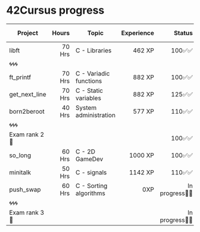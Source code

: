 # 42Cursus progress


| Project          | Hours    | Topic                     | Experience | Status |Project link |
| ---------------- |---------:| ------------------------- | ---------: | ----: | :----: | 
| libft            | 70 Hrs   | C - Libraries             | 462 XP     | 100✅✅ || 
| 🌀🌀🌀            |          |                           |            |        |  |
| ft_printf        | 70 Hrs   | C - Variadic functions    | 882 XP     | 100✅✅ ||
| get_next_line    | 70 Hrs   | C - Static variables      | 882 XP     | 125✅✅ ||
| born2beroot      | 40 Hrs   | System administration     | 577 XP     | 110✅✅ ||
| 🌀🌀🌀            |          |                           |            |        | |
| Exam rank 2  🚩  |          |                           |            | 100✅✅ ||
| so_long          | 60 Hrs   | C - 2D GameDev            | 1000 XP    | 100✅✅ ||
| minitalk           | 50 Hrs   | C - signals                  | 1142 XP    | 110✅✅ ||
| push_swap        | 60 Hrs   | C - Sorting algorithms    | 0XP |       In progress🔄🔄     | |
| 🌀🌀🌀            |          |                           |            |        | | 
| Exam rank 3  🚩  |          |                           |            | In progress🔄🔄 | |
